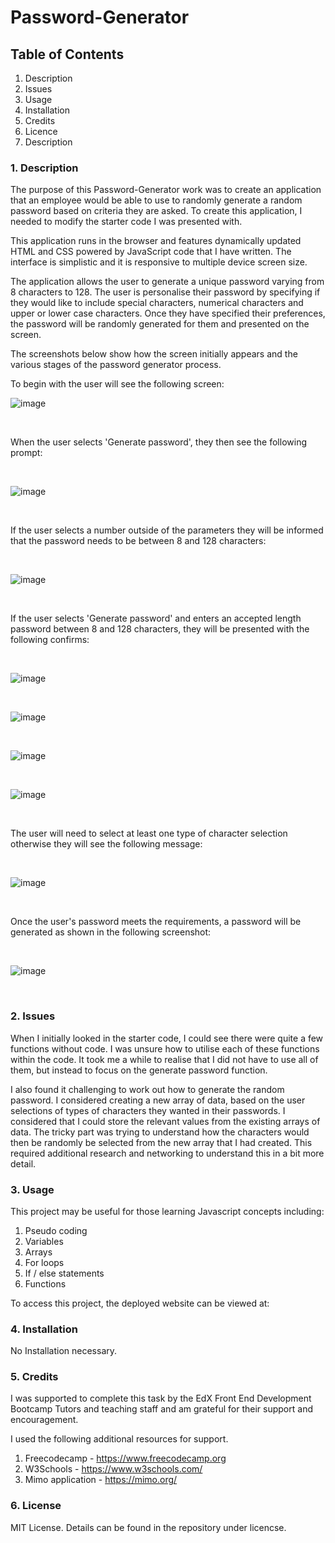 <h1> Password-Generator </h1>

<h2> Table of Contents </h2>

1. Description <br>
2. Issues <br>
3. Usage <br>
4. Installation <br>
5. Credits <br>
6. Licence <br>
7. Description <br>

<h3> 1. Description </h3>

The purpose of this Password-Generator work was to create an application that an employee would be able to use to randomly generate a random password based on criteria they are asked. 
To create this application, I needed to modify the starter code I was presented with. <br>

This application runs in the browser and features dynamically updated HTML and CSS powered by JavaScript code that I have written. The interface is simplistic and it is responsive to multiple device screen size. <br>

The application allows the user to generate a unique password varying from 8 characters to 128. The user is personalise their password by specifying if they would like to include special characters, numerical characters and upper or lower case characters. Once they have specified their preferences, the password will be randomly generated for them and presented on the screen. <br>

The screenshots below show how the screen initially appears and the various stages of the password generator process. <br>

To begin with the user will see the following screen:

![image](https://github.com/gdavies2736/Password-Generator/assets/89836987/ad2cd0d9-dafe-4942-ab94-f928cf6822b3)

<br>

When the user selects 'Generate password', they then see the following prompt: 

<br>

![image](https://github.com/gdavies2736/Password-Generator/assets/89836987/cf615675-3276-4167-b0c5-89b2866ca8d1)
 
 <br>

If the user selects a number outside of the parameters they will be informed that the password needs to be between 8 and 128 characters: 

<br>

![image](https://github.com/gdavies2736/Password-Generator/assets/89836987/d24e2703-f8a3-4f5c-88c2-881b96067748)

<br>

If the user selects 'Generate password' and enters an accepted length password between 8 and 128 characters, they will be presented with the following confirms: 

<br>

![image](https://github.com/gdavies2736/Password-Generator/assets/89836987/26d86e84-c8c1-4841-b218-8b65fb2fd36f)

<br>

![image](https://github.com/gdavies2736/Password-Generator/assets/89836987/e8665465-6fc0-48c3-8ef9-1c2e36632628)

<br>

![image](https://github.com/gdavies2736/Password-Generator/assets/89836987/304c73fc-798c-44d2-89c7-b9c489b0a1ca)

<br>

![image](https://github.com/gdavies2736/Password-Generator/assets/89836987/d92b5d39-3563-4f51-9498-fb6422562905)

<br>

The user will need to select at least one type of character selection otherwise they will see the following message:

<br>

![image](https://github.com/gdavies2736/Password-Generator/assets/89836987/c6ed5ee7-a244-4d72-b88e-37ffd919d101)

<br>

Once the user's password meets the requirements, a password will be generated as shown in the following screenshot: 

<br>

![image](https://github.com/gdavies2736/Password-Generator/assets/89836987/e0a7b9b4-a569-4ccf-9db2-01031408f324)

<br>

<h3>2. Issues </h3>

When I initially looked in the starter code, I could see there were quite a few functions without code. I was unsure how to utilise each of these functions within the code. It took me a while to realise that I did not have to use all of them, but instead to focus on the generate password function. <br>

I also found it challenging to work out how to generate the random password. I considered creating a new array of data, based on the user selections of types of characters they wanted in their passwords. I considered that I could store the relevant values from the existing arrays of data. The tricky part was trying to understand how the characters would then be randomly be selected from the new array that I had created. This required additional research and networking to understand this in a bit more detail. <br>

<h3>3. Usage</h3>

This project may be useful for those learning Javascript concepts including:
<br>
1. Pseudo coding <br>
2. Variables <br>
3. Arrays <br>
4. For loops <br>
5. If / else statements <br>
6. Functions <br>

To access this project, the deployed website can be viewed at:

<h3> 4. Installation </h3>

No Installation necessary.

<h3> 5. Credits </h3>

I was supported to complete this task by the EdX Front End Development Bootcamp Tutors and teaching staff and am grateful for their support and encouragement. <br>

I used the following additional resources for support. <br>

1. Freecodecamp - https://www.freecodecamp.org <br>
2. W3Schools - https://www.w3schools.com/ <br>
3. Mimo application - https://mimo.org/ <br>

<h3>6. License </h3>

MIT License. Details can be found in the repository under licencse.

